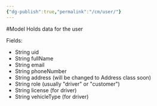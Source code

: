 ```yaml
---
{"dg-publish":true,"permalink":"/cm/user/"}
---
```


#Model
Holds data for the user

Fields:
- String uid
- String fullName
- String email
- String phoneNumber
- String address (will be changed to Address class soon)
- String role (usually "driver" or "customer")
- String license (for driver)
- String vehicleType (for driver)